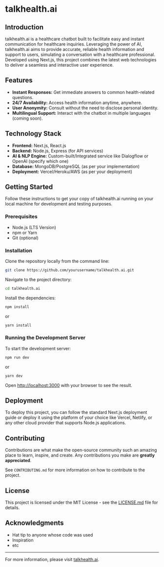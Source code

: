 # talkhealth.ai

## Introduction

talkhealth.ai is a healthcare chatbot built to facilitate easy and instant communication for healthcare inquiries. Leveraging the power of AI, talkhealth.ai aims to provide accurate, reliable health information and support to users, simulating a conversation with a healthcare professional. Developed using Next.js, this project combines the latest web technologies to deliver a seamless and interactive user experience.

## Features

- **Instant Responses:** Get immediate answers to common health-related questions.
- **24/7 Availability:** Access health information anytime, anywhere.
- **User Anonymity:** Consult without the need to disclose personal identity.
- **Multilingual Support:** Interact with the chatbot in multiple languages (coming soon).

## Technology Stack

- **Frontend:** Next.js, React.js
- **Backend:** Node.js, Express (for API services)
- **AI & NLP Engine:** Custom-built/Integrated service like Dialogflow or OpenAI (specify which one)
- **Database:** MongoDB/PostgreSQL (as per your implementation)
- **Deployment:** Vercel/Heroku/AWS (as per your deployment)

## Getting Started

Follow these instructions to get your copy of talkhealth.ai running on your local machine for development and testing purposes.

### Prerequisites

- Node.js (LTS Version)
- npm or Yarn
- Git (optional)

### Installation

Clone the repository locally from the command line:

```bash
git clone https://github.com/yourusername/talkhealth.ai.git
```

Navigate to the project directory:

```bash
cd talkhealth.ai
```

Install the dependencies:

```bash
npm install
```
or

```bash
yarn install
```

### Running the Development Server

To start the development server:

```bash
npm run dev
```
or

```bash
yarn dev
```

Open [http://localhost:3000](http://localhost:3000) with your browser to see the result.

## Deployment

To deploy this project, you can follow the standard Next.js deployment guide or deploy it using the platform of your choice like Vercel, Netlify, or any other cloud provider that supports Node.js applications.

## Contributing

Contributions are what make the open-source community such an amazing place to learn, inspire, and create. Any contributions you make are **greatly appreciated**.

See `CONTRIBUTING.md` for more information on how to contribute to the project.

## License

This project is licensed under the MIT License - see the [LICENSE.md](LICENSE.md) file for details.

## Acknowledgments

- Hat tip to anyone whose code was used
- Inspiration
- etc

---

For more information, please visit [talkhealth.ai](http://talkhealth.ai).
